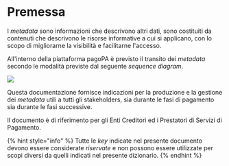 # Premessa

I _metadata_ sono informazioni che descrivono altri dati, sono costituiti da contenuti che descrivono le risorse informative a cui si applicano, con lo scopo di migliorarne la visibilità e facilitarne l'accesso.

All'interno della piattaforma pagoPA è previsto il transito dei _metadata_ secondo le modalità previste dal seguente _sequence diagram_.

![](.gitbook/assets/flussoMetadataEC\_PSP.png)

Questa documentazione fornisce indicazioni per la produzione e la gestione dei _metadata_ utili a tutti gli stakeholders, sia durante le fasi di pagamento sia durante le fasi successive.&#x20;

Il documento è di riferimento per gli Enti Creditori ed i Prestatori di Servizi di Pagamento.

{% hint style="info" %}
Tutte le _key_ indicate nel presente documento devono essere considerate _riservate_ e non possono essere utilizzate per scopi diversi da quelli indicati nel presente dizionario.
{% endhint %}
